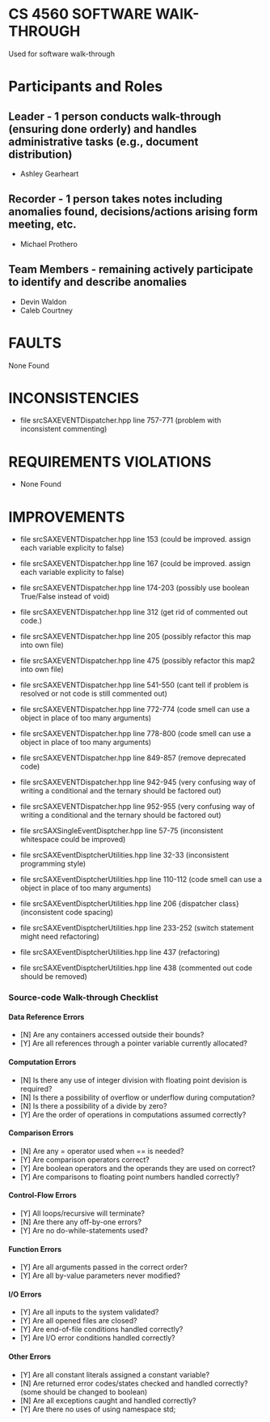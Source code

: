 # CS 4560 SOFTWARE WAlK-THROUGH
Used for software walk-through

# Participants and Roles

## Leader - 1 person conducts walk-through (ensuring done orderly) and handles administrative tasks (e.g., document distribution)
* Ashley Gearheart

## Recorder - 1 person takes notes including anomalies found, decisions/actions arising form meeting, etc.
* Michael Prothero

## Team Members - remaining actively participate to identify and describe anomalies
* Devin Waldon     
* Caleb Courtney    
  




# FAULTS     
None Found






# INCONSISTENCIES     
* file srcSAXEVENTDispatcher.hpp line 757-771 (problem with inconsistent commenting)







# REQUIREMENTS VIOLATIONS
* None Found 





# IMPROVEMENTS     
* file srcSAXEVENTDispatcher.hpp line 153 (could be improved. assign each variable explicity to false)   
* file srcSAXEVENTDispatcher.hpp line 167 (could be improved. assign each variable explicity to false)   
* file srcSAXEVENTDispatcher.hpp line 174-203 (possibly use boolean True/False instead of void)   
* file srcSAXEVENTDispatcher.hpp line 312 (get rid of commented out code.)  
* file srcSAXEVENTDispatcher.hpp line 205 (possibly refactor this map into own file)   
* file srcSAXEVENTDispatcher.hpp line 475 (possibly refactor this map2 into own file)   
* file srcSAXEVENTDispatcher.hpp line 541-550 (cant tell if problem is resolved or not code is still commented out)  
* file srcSAXEVENTDispatcher.hpp line 772-774 (code smell can use a object in place of too many arguments)  
* file srcSAXEVENTDispatcher.hpp line 778-800 (code smell can use a object in place of too many arguments)  
* file srcSAXEVENTDispatcher.hpp line 849-857 (remove deprecated code)   
* file srcSAXEVENTDispatcher.hpp line 942-945 (very confusing way of writing a conditional and the ternary should be factored out)  
* file srcSAXEVENTDispatcher.hpp line 952-955 (very confusing way of writing a conditional and the ternary should be factored out)  

* file srcSAXSingleEventDisptcher.hpp line 57-75 (inconsistent whitespace could be improved)  

* file srcSAXEventDisptcherUtilities.hpp line 32-33 (inconsistent programming style)  
* file srcSAXEventDisptcherUtilities.hpp line 110-112 (code smell can use a object in place of too many arguments)  
* file srcSAXEventDisptcherUtilities.hpp line 206 {dispatcher class} (inconsistent code spacing)  
* file srcSAXEventDisptcherUtilities.hpp line 233-252 (switch statement might need refactoring)  
* file srcSAXEventDisptcherUtilities.hpp line 437 (refactoring)  
* file srcSAXEventDisptcherUtilities.hpp line 438 (commented out code should be removed)  








### Source-code Walk-through Checklist

#### Data Reference Errors
- [N] Are any containers accessed outside their bounds?
- [Y] Are all references through a pointer variable currently allocated?

#### Computation Errors
- [N] Is there any use of integer division with floating point devision is required?
- [N] Is there a possibility of overflow or underflow during computation?
- [N] Is there a possibility of a divide by zero?
- [Y] Are the order of operations in computations assumed correctly?

#### Comparison Errors
- [N] Are any = operator used when == is needed?
- [Y] Are comparison operators correct?
- [Y] Are boolean operators and the operands they are used on correct?
- [Y] Are comparisons to floating point numbers handled correctly?

#### Control-Flow Errors
- [Y] All loops/recursive will terminate?
- [N] Are there any off-by-one errors?
- [Y] Are no do-while-statements used?

#### Function Errors
- [Y] Are all arguments passed in the correct order?
- [Y] Are all by-value parameters never modified?

#### I/O Errors
- [Y] Are all inputs to the system validated?
- [Y] Are all opened files are closed?
- [Y] Are end-of-file conditions handled correctly?
- [Y] Are I/O error conditions handled correctly?

#### Other Errors
- [Y] Are all constant literals assigned a constant variable?
- [N] Are returned error codes/states checked and handled correctly? (some should be changed to boolean)
- [N] Are all exceptions caught and handled correctly?
- [Y] Are there no uses of using namespace std;
